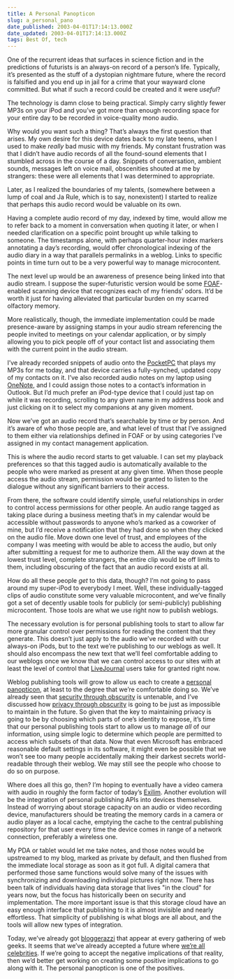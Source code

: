 ```yaml
---
title: A Personal Panopticon
slug: a_personal_pano
date_published: 2003-04-01T17:14:13.000Z
date_updated: 2003-04-01T17:14:13.000Z
tags: Best Of, tech
---
```


One of the recurrent ideas that surfaces in science fiction and in the predictions of futurists is an always-on record of a person’s life. Typically, it’s presented as the stuff of a dystopian nightmare future, where the record is falsified and you end up in jail for a crime that your wayward clone committed. But what if such a record could be created and it were *useful*?

The technology is damn close to being practical. Simply carry slightly fewer MP3s on your iPod and you’ve got more than enough recording space for your entire day to be recorded in voice-quality mono audio.

Why would you want such a thing? That’s always the first question that arises. My own desire for this device dates back to my late teens, when I used to make *really* bad music with my friends. My constant frustration was that I didn’t have audio records of all the found-sound elements that I stumbled across in the course of a day. Snippets of conversation, ambient sounds, messages left on voice mail, obscenities shouted at me by strangers: these were all elements that I was determined to appropriate.

Later, as I realized the boundaries of my talents, (somewhere between a lump of coal and Ja Rule, which is to say, nonexistent) I started to realize that perhaps this audio record would be valuable on its own.

Having a complete audio record of my day, indexed by time, would allow me to refer back to a moment in conversation when quoting it later, or when I needed clarification on a specific point brought up while talking to someone. The timestamps alone, with perhaps quarter-hour index markers annotating a day’s recording, would offer chronological indexing of the audio diary in a way that parallels permalinks in a weblog. Links to specific points in time turn out to be a very powerful way to manage microcontent.

The next level up would be an awareness of presence being linked into that audio stream. I suppose the super-futuristic version would be some [FOAF](http://rdfweb.org/2000/08/why/)-enabled scanning device that recognizes each of my friends’ odors. It’d be worth it just for having alleviated that particular burden on my scarred olfactory memory.

More realistically, though, the immediate implementation could be made presence-aware by assigning stamps in your audio stream referencing the people invited to meetings on your calendar application, or by simply allowing you to pick people off of your contact list and associating them with the current point in the audio stream.

I’ve already recorded snippets of audio onto the [PocketPC](http://computers.cnet.com/hardware/0-2709830-404-7105706.html) that plays my MP3s for me today, and that device carries a fully-synched, updated copy of my contacts on it. I’ve also recorded audio notes on my laptop using [OneNote](http://www.microsoft.com/office/onenote/), and I could assign those notes to a contact’s information in Outlook. But I’d much prefer an iPod-type device that I could just tap on while it was recording, scrolling to any given name in my address book and just clicking on it to select my companions at any given moment.

Now we’ve got an audio record that’s searchable by time or by person. And it’s aware of who those people are, and what level of trust that I’ve assigned to them either via relationships defined in FOAF or by using categories I’ve assigned in my contact management application.

This is where the audio record starts to get valuable. I can set my playback preferences so that this tagged audio is automatically available to the people who were marked as present at any given time. When those people access the audio stream, permission would be granted to listen to the dialogue without any significant barriers to their access.

From there, the software could identify simple, useful relationships in order to control access permissions for other people. An audio range tagged as taking place during a business meeting that’s in my calendar would be accessible without passwords to anyone who’s marked as a coworker of mine, but I’d receive a notification that they had done so when they clicked on the audio file. Move down one level of trust, and employees of the company I was meeting with would be able to access the audio, but only after submitting a request for me to authorize them. All the way down at the lowest trust level, complete strangers, the entire clip would be off limits to them, including obscuring of the fact that an audio record exists at all.

How do all these people *get* to this data, though? I’m not going to pass around my super-iPod to everybody I meet. Well, these individually-tagged clips of audio constitute some very valuable microcontent, and we’ve finally got a set of decently usable tools for publicly (or semi-publicly) publishing microcontent. Those tools are what we use right now to publish weblogs.

The necessary evolution is for personal publishing tools to start to allow far more granular control over permissions for reading the content that they generate. This doesn’t just apply to the audio we’ve recorded with our always-on iPods, but to the text we’re publishing to our weblogs as well. It should also encompass the new text that we’ll feel comfortable adding to our weblogs once we know that we can control access to our sites with at least the level of control that [LiveJournal](http://www.livejournal.com) users take for granted right now.

Weblog publishing tools will grow to allow us each to create a [personal panopticon](http://www.oreillynet.com/lpt/a/1610), at least to the degree that we’re comfortable doing so. We’ve already seen that [security through obscurity](http://slashdot.org/features/980720/0819202.shtml) is untenable, and I’ve discussed how [privacy through obscurity](http://www.dashes.com/anil/2002/12/17/privacy_through) is going to be just as impossible to maintain in the future. So given that the key to maintaining privacy is going to be by choosing which parts of one’s identity to expose, it’s time that our personal publishing tools start to allow us to manage *all* of our information, using simple logic to determine which people are permitted to access which subsets of that data. Now that even Microsoft has embraced reasonable default settings in its software, it might even be possible that we won’t see too many people accidentally making their darkest secrets world-readable through their weblog. We may still see the people who choose to do so on purpose.

Where does all this go, then? I’m hoping to eventually have a video camera with audio in roughly the form factor of today’s [Exilim](http://www.amazon.com/exec/obidos/tg/detail/-/B000087L95/2020-20). Another evolution will be the integration of personal publishing APIs into devices themselves. Instead of worrying about storage capacity on an audio or video recording device, manufacturers should be treating the memory cards in a camera or audio player as a local cache, emptying the cache to the central publishing repository for that user every time the device comes in range of a network connection, preferably a wireless one.

My PDA or tablet would let me take notes, and those notes would be upstreamed to my blog, marked as private by default, and then flushed from the immediate local storage as soon as it got full. A digital camera that performed those same functions would solve many of the issues with synchronizing and downloading individual pictures right now. There has been talk of individuals having data storage that lives "in the cloud" for years now, but the focus has historically been on security and implementation. The more important issue is that this storage cloud have an easy enough interface that publishing to it is almost invisible and nearly effortless. That simplicity of publishing is what blogs are all about, and the tools will allow new types of integration.

Today, we’ve already got [bloggerazzi](http://www.davidgalbraith.org/archives/000106.html) that appear at every gathering of web geeks. It seems that we’ve already accepted a future where [we’re all celebrities](/2002/12/17/privacy_through/). If we’re going to accept the negative implications of that reality, then we’d better get working on creating some positive implications to go along with it. The personal panopticon is one of the positives.
